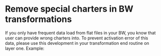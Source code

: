 # Remove special charters in BW transformations

If you only have frequent data load from flat files in your BW, you know that user can provide wrong charters into. To prevent activation error of this data, please use this development in your transformation end routine on layer one. Example:


